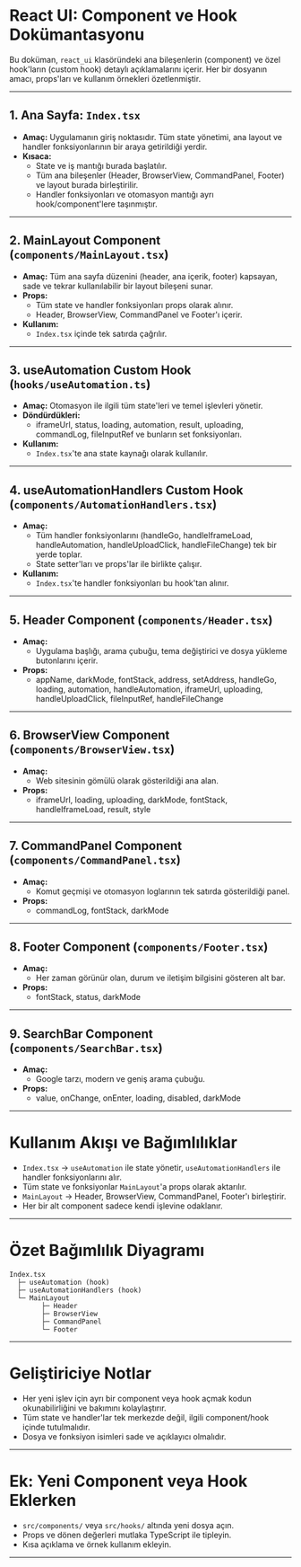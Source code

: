 # React UI: Component ve Hook Dokümantasyonu

Bu doküman, `react_ui` klasöründeki ana bileşenlerin (component) ve özel hook'ların (custom hook) detaylı açıklamalarını içerir. Her bir dosyanın amacı, props'ları ve kullanım örnekleri özetlenmiştir.

---

## 1. Ana Sayfa: `Index.tsx`
- **Amaç:** Uygulamanın giriş noktasıdır. Tüm state yönetimi, ana layout ve handler fonksiyonlarının bir araya getirildiği yerdir.
- **Kısaca:**
  - State ve iş mantığı burada başlatılır.
  - Tüm ana bileşenler (Header, BrowserView, CommandPanel, Footer) ve layout burada birleştirilir.
  - Handler fonksiyonları ve otomasyon mantığı ayrı hook/component'lere taşınmıştır.

---

## 2. MainLayout Component (`components/MainLayout.tsx`)
- **Amaç:** Tüm ana sayfa düzenini (header, ana içerik, footer) kapsayan, sade ve tekrar kullanılabilir bir layout bileşeni sunar.
- **Props:**
  - Tüm state ve handler fonksiyonları props olarak alınır.
  - Header, BrowserView, CommandPanel ve Footer'ı içerir.
- **Kullanım:**
  - `Index.tsx` içinde tek satırda çağrılır.

---

## 3. useAutomation Custom Hook (`hooks/useAutomation.ts`)
- **Amaç:** Otomasyon ile ilgili tüm state'leri ve temel işlevleri yönetir.
- **Döndürdükleri:**
  - iframeUrl, status, loading, automation, result, uploading, commandLog, fileInputRef ve bunların set fonksiyonları.
- **Kullanım:**
  - `Index.tsx`'te ana state kaynağı olarak kullanılır.

---

## 4. useAutomationHandlers Custom Hook (`components/AutomationHandlers.tsx`)
- **Amaç:**
  - Tüm handler fonksiyonlarını (handleGo, handleIframeLoad, handleAutomation, handleUploadClick, handleFileChange) tek bir yerde toplar.
  - State setter'ları ve props'lar ile birlikte çalışır.
- **Kullanım:**
  - `Index.tsx`'te handler fonksiyonları bu hook'tan alınır.

---

## 5. Header Component (`components/Header.tsx`)
- **Amaç:**
  - Uygulama başlığı, arama çubuğu, tema değiştirici ve dosya yükleme butonlarını içerir.
- **Props:**
  - appName, darkMode, fontStack, address, setAddress, handleGo, loading, automation, handleAutomation, iframeUrl, uploading, handleUploadClick, fileInputRef, handleFileChange

---

## 6. BrowserView Component (`components/BrowserView.tsx`)
- **Amaç:**
  - Web sitesinin gömülü olarak gösterildiği ana alan.
- **Props:**
  - iframeUrl, loading, uploading, darkMode, fontStack, handleIframeLoad, result, style

---

## 7. CommandPanel Component (`components/CommandPanel.tsx`)
- **Amaç:**
  - Komut geçmişi ve otomasyon loglarının tek satırda gösterildiği panel.
- **Props:**
  - commandLog, fontStack, darkMode

---

## 8. Footer Component (`components/Footer.tsx`)
- **Amaç:**
  - Her zaman görünür olan, durum ve iletişim bilgisini gösteren alt bar.
- **Props:**
  - fontStack, status, darkMode

---

## 9. SearchBar Component (`components/SearchBar.tsx`)
- **Amaç:**
  - Google tarzı, modern ve geniş arama çubuğu.
- **Props:**
  - value, onChange, onEnter, loading, disabled, darkMode

---

# Kullanım Akışı ve Bağımlılıklar
- `Index.tsx` → `useAutomation` ile state yönetir, `useAutomationHandlers` ile handler fonksiyonlarını alır.
- Tüm state ve fonksiyonlar `MainLayout`'a props olarak aktarılır.
- `MainLayout` → Header, BrowserView, CommandPanel, Footer'ı birleştirir.
- Her bir alt component sadece kendi işlevine odaklanır.

---

# Özet Bağımlılık Diyagramı

```
Index.tsx
  ├─ useAutomation (hook)
  ├─ useAutomationHandlers (hook)
  └─ MainLayout
        ├─ Header
        ├─ BrowserView
        ├─ CommandPanel
        └─ Footer
```

---

# Geliştiriciye Notlar
- Her yeni işlev için ayrı bir component veya hook açmak kodun okunabilirliğini ve bakımını kolaylaştırır.
- Tüm state ve handler'lar tek merkezde değil, ilgili component/hook içinde tutulmalıdır.
- Dosya ve fonksiyon isimleri sade ve açıklayıcı olmalıdır.

---

# Ek: Yeni Component veya Hook Eklerken
- `src/components/` veya `src/hooks/` altında yeni dosya açın.
- Props ve dönen değerleri mutlaka TypeScript ile tipleyin.
- Kısa açıklama ve örnek kullanım ekleyin.

---

